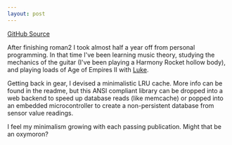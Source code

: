 ```yaml
---
layout: post
---
```


[GitHub Source](https://github.com/glouw/ucache)

After finishing roman2 I took almost half a year off from personal programming.
In that time I've been learning music theory, studying the mechanics of the guitar
(I've been playing a Harmony Rocket hollow body), and playing loads of Age of Empires
II with [Luke](https://github.com/lcg4).

Getting back in gear, I devised a minimalistic LRU cache. More info can be found in the
readme, but this ANSI compliant library can be dropped into a web backend to speed
up database reads (like memcache) or popped into an embedded microcontroller to create
a non-persistent database from sensor value readings.

I feel my minimalism growing with each passing publication. Might that be an oxymoron?
